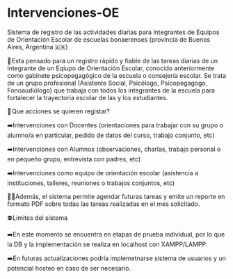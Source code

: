 # Intervenciones-OE

Sistema de registro de las actividades diarias para integrantes de Equipos de Orientación Escolar de escuelas bonaerenses (provincia de Buenos Aires, Argentina 🇦🇷)

💾 Esta pensado para un registro rápido y fiable de las tareas diarias de un integrante de un Eqiupo de Orientación Escolar, conocido anteriormente como gabinete psicopegagógico de la escuela o consejería escolar.
Se trata de un grupo profesional (Asistente Social, Psicólogo, Psicopegagogo, Fonoaudiólogo) que trabaja con todos los integrantes de la escuela para fortalecer la trayectoria escolar de las y los estudiantes.

📑 Que acciones se quieren registar?

  ➡️Intervenciones con Docentes (orientaciones para trabajar con su grupo o alumno/a en particular, pedido de datos del curso, trabajo conjunto, etc)
  
  ➡️Intervenciones con Alumnos (observaciones, charlas, trabajo personal o en pequeño grupo, entrevista con padres, etc)
  
  ➡️Intervenciones como equipo de orientación escolar (asistencia a instituciones, talleres, reuniones o trabajos conjuntos, etc)
  
👌🏻Además, el sistema permite agendar futuras tareas y emite un reporte en formato PDF sobre todas las tareas realizadas en el mes solicitado.

⛔ Límites del sistema

  ➡️En este momento se encuentra en etapas de prueba individual, por lo que la DB y la implementación se realiza en localhost con XAMPP/LAMPP.
  
  ➡️En futuras actualizaciones podría implemetnarse sistema de usuarios y un potencial hosteo en caso de ser necesario.

